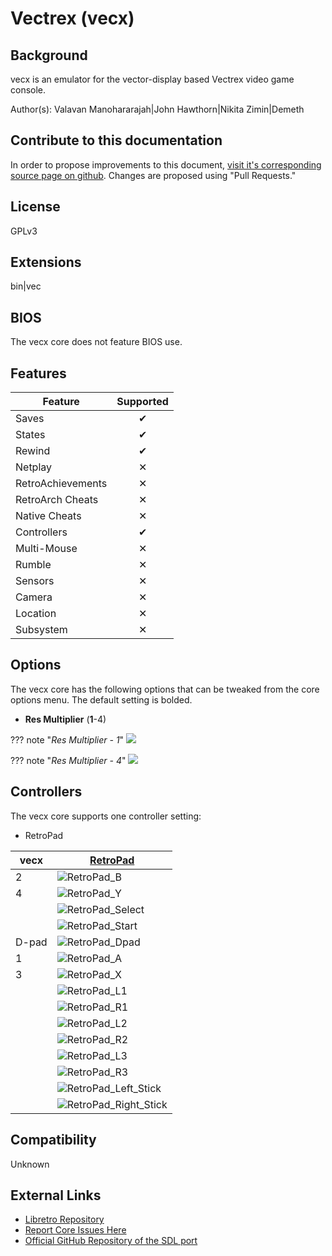 # Vectrex (vecx)

## Background

vecx is an emulator for the vector-display based Vectrex video game console.

Author(s): Valavan Manohararajah|John Hawthorn|Nikita Zimin|Demeth

## Contribute to this documentation

In order to propose improvements to this document, [visit it's corresponding source page on github](https://github.com/libretro/docs/tree/master/docs/library/vecx.md). Changes are proposed using "Pull Requests."

## License

GPLv3

## Extensions

bin|vec

## BIOS

The vecx core does not feature BIOS use.

## Features

| Feature           | Supported |
|-------------------|:---------:|
| Saves             | ✔         |
| States            | ✔         |
| Rewind            | ✔         |
| Netplay           | ✕         |
| RetroAchievements | ✕         |
| RetroArch Cheats  | ✕         |
| Native Cheats     | ✕         |
| Controllers       | ✔         |
| Multi-Mouse       | ✕         |
| Rumble            | ✕         |
| Sensors           | ✕         |
| Camera            | ✕         |
| Location          | ✕         |
| Subsystem         | ✕         |

## Options

The vecx core has the following options that can be tweaked from the core options menu. The default setting is bolded.

- **Res Multiplier** (**1**-4)

??? note "*Res Multiplier - 1*"
    ![](../image/core/vecx/res_multiplier_1.png)

??? note "*Res Multiplier - 4*"
    ![](../image/core/vecx/res_multiplier_4.png)

## Controllers

The vecx core supports one controller setting:

* RetroPad

| vecx      | [RetroPad](RetroPad)                                           |
|-----------|----------------------------------------------------------------|
| 2         | ![RetroPad_B](../image/retropad/retro_b.png)               |
| 4         | ![RetroPad_Y](../image/retropad/retro_y.png)               |
|           | ![RetroPad_Select](../image/retropad/retro_select.png)           |
|           | ![RetroPad_Start](../image/retropad/retro_start.png)             |
| D-pad     | ![RetroPad_Dpad](../image/retropad/retro_dpad.png)               |
| 1         | ![RetroPad_A](../image/retropad/retro_a.png)               |
| 3         | ![RetroPad_X](../image/retropad/retro_x.png)               |
|           | ![RetroPad_L1](../image/retropad/retro_l1.png)                   |
|           | ![RetroPad_R1](../image/retropad/retro_r1.png)                   |
|           | ![RetroPad_L2](../image/retropad/retro_l2.png)              |
|           | ![RetroPad_R2](../image/retropad/retro_r2.png)                   |
|           | ![RetroPad_L3](../image/retropad/retro_l3.png)                   |
|           | ![RetroPad_R3](../image/retropad/retro_r3.png)                   |
|           | ![RetroPad_Left_Stick](../image/retropad/retro_left_stick.png)   |
|           | ![RetroPad_Right_Stick](../image/retropad/retro_right_stick.png) |

## Compatibility

Unknown

## External Links

* [Libretro Repository](https://github.com/libretro/libretro-vecx)
* [Report Core Issues Here](https://github.com/libretro/libretro-meta/issues)
* [Official GitHub Repository of the SDL port](https://github.com/jhawthorn/vecx)
